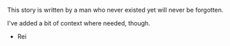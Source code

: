This story is written by a man who never existed yet will never be forgotten.

I've added a bit of context where needed, though.

- Rei
